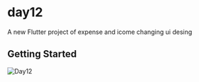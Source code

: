 # day12

A new Flutter project of expense and icome changing ui desing

## Getting Started


![Day12](https://user-images.githubusercontent.com/65438013/203065866-9c4c6011-a908-4d5d-a1d9-76809b0ac1fc.gif)